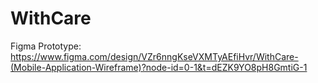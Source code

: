 # WithCare

Figma Prototype: https://www.figma.com/design/VZr6nngKseVXMTyAEfiHvr/WithCare-(Mobile-Application-Wireframe)?node-id=0-1&t=dEZK9YO8pH8GmtiG-1
